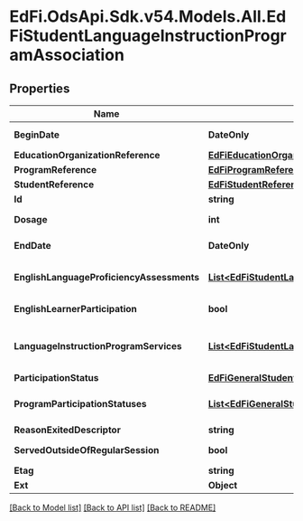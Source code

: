# EdFi.OdsApi.Sdk.v54.Models.All.EdFiStudentLanguageInstructionProgramAssociation

## Properties

Name | Type | Description | Notes
------------ | ------------- | ------------- | -------------
**BeginDate** | **DateOnly** | The earliest date the student is involved with the program. Typically, this is the date the student becomes eligible for the program. | 
**EducationOrganizationReference** | [**EdFiEducationOrganizationReference**](EdFiEducationOrganizationReference.md) |  | 
**ProgramReference** | [**EdFiProgramReference**](EdFiProgramReference.md) |  | 
**StudentReference** | [**EdFiStudentReference**](EdFiStudentReference.md) |  | 
**Id** | **string** |  | [optional] 
**Dosage** | **int** | The duration of time in minutes for which the student was assigned to participate in the program. | [optional] 
**EndDate** | **DateOnly** | The month, day, and year on which the Student exited the Program or stopped receiving services. | [optional] 
**EnglishLanguageProficiencyAssessments** | [**List&lt;EdFiStudentLanguageInstructionProgramAssociationEnglishLanguageProficiencyAssessment&gt;**](EdFiStudentLanguageInstructionProgramAssociationEnglishLanguageProficiencyAssessment.md) | An unordered collection of studentLanguageInstructionProgramAssociationEnglishLanguageProficiencyAssessments. Results of yearly English language assessment. | [optional] 
**EnglishLearnerParticipation** | **bool** | An indication that an English Learner student is served by an English language instruction educational program supported with Title III of ESEA funds. | [optional] 
**LanguageInstructionProgramServices** | [**List&lt;EdFiStudentLanguageInstructionProgramAssociationLanguageInstructionProgramService&gt;**](EdFiStudentLanguageInstructionProgramAssociationLanguageInstructionProgramService.md) | An unordered collection of studentLanguageInstructionProgramAssociationLanguageInstructionProgramServices. Indicates the service(s) being provided to the Student by the Language Instruction Program. | [optional] 
**ParticipationStatus** | [**EdFiGeneralStudentProgramAssociationParticipationStatus**](EdFiGeneralStudentProgramAssociationParticipationStatus.md) |  | [optional] 
**ProgramParticipationStatuses** | [**List&lt;EdFiGeneralStudentProgramAssociationProgramParticipationStatus&gt;**](EdFiGeneralStudentProgramAssociationProgramParticipationStatus.md) | An unordered collection of generalStudentProgramAssociationProgramParticipationStatuses. The status of the student&#39;s program participation. | [optional] 
**ReasonExitedDescriptor** | **string** | The reason the child left the Program within a school or district. | [optional] 
**ServedOutsideOfRegularSession** | **bool** | Indicates whether the Student received services during the summer session or between sessions. | [optional] 
**Etag** | **string** | A unique system-generated value that identifies the version of the resource. | [optional] 
**Ext** | **Object** | Extensions to the StudentLanguageInstructionProgramAssociation entity. | [optional] 

[[Back to Model list]](../../README.md#documentation-for-models) [[Back to API list]](../../README.md#documentation-for-api-endpoints) [[Back to README]](../../README.md)

